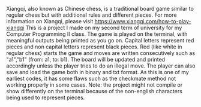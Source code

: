 Xiangqi, also known as Chinese chess, is a traditional board game similar to regular chess but with additional rules and different pieces. For more information on Xiangqi, please visit https://www.xiangqi.com/how-to-play-xiangqi
This is a project I made on my second term of university for my Computer Programming II class. The game is played on the terminal, with meaningful outputs being printed as you go on. Capital letters represent red pieces and non capital letters represent black pieces. 
Red (like white in regular chess) starts the game and moves are written consecutively such as "a1","b1" (from: a1, to: b1). The board will be updated and printed accordingly unless the player tries to do an illegal move.
The player can also save and load the game both in binary and txt format. As this is one of my earliest codes, it has some flaws such as the checkmate method not working properly in some cases.
Note: the project might not compile or show differently on the terminal because of the non-english characters being used to represent pieces.
